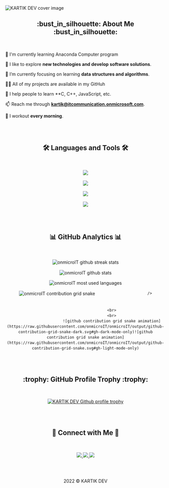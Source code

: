 
<!-- cover image -->
<img src="https://user-images.githubusercontent.com/109414032/196632875-8f0cb8be-4614-43c8-ad27-f24de1807248.png" alt="KARTIK DEV cover image" />
<!-- end cover image -->

<br/>

<!-- about me -->
<h2 align="center"> :bust_in_silhouette: About Me :bust_in_silhouette: </h2>

<br/>

<!-- :round_pushpin: I'm currently living in **Dhaka, Bangladesh**. -->

<!-- :mortar_board: I dropped out from **university (Computer Science, University of the People)**. -->

:briefcase: I'm currently learning Anaconda Computer program

:book: I like to explore **new technologies and develop software solutions**.

:seedling: I’m currently focusing on learning **data structures and algorithms**.

<!-- 🤝  I’m looking for help with **fixing bugs.** -->

👨‍💻 All of my projects are available in my GitHuh

🏫 I help people to learn **C, C++, JavaScript, etc.

📫 Reach me through **kartik@itcommunication.onmicrosoft.com**.
 
<!-- ⚡  Fun fact **I'm idle so that I always try to code short.** -->

:runner: I workout **every morning**.

<!-- end about me -->

<br/>
<br/>

<!-- language & tools -->
<h2 align="center">🛠 Languages and Tools 🛠</h2>
<br/>
<p align="center">
  <img src="https://skillicons.dev/icons?i=c,cpp,javascript,typescript" />
</p>
<p align="center">
  <img src="https://skillicons.dev/icons?i=react,next,redux,html,css,bootstrap,tailwind" />
</p>
<p align="center">
  <img src="https://skillicons.dev/icons?i=nodejs,express,mongodb" />
</p>
<p align="center">
  <img src="https://skillicons.dev/icons?i=git,github,vscode,linux" />
</p>
<!-- end language & tools -->

<br/>
<br/>

<!-- github analytics -->
<h2 align="center"> 📊 GitHub Analytics 📊 </h2>
<br/>
<p align="center">
  <img align="center" src="https://github-readme-streak-stats.herokuapp.com/?user=onmicroIT&background=003855&currStreakNum=67e26d&ring=67e26d&fire=67e26d&currStreakLabel=67e26d&sideNums=ffffff&sideLabels=ffffff&dates=adb5bd&hide_border=true" alt="onmicroIT github streak stats" />
</p>
<p align="center">
  <img align="center" src="https://github-readme-stats.vercel.app/api?username=onmicroIT&custom_title=GitHub Stats&show_icons=true&locale=en&title_color=67e26d&text_color=ffffff&icon_color=67e26d&bg_color=003855&hide_border=true" alt="onmicroIT github stats" />
</p>
<p align="center">
  <img align="center" src="https://github-readme-stats.vercel.app/api/top-langs?username=onmicroIT&langs_count=8&layout=compact&card_width=445&title_color=67e26d&text_color=ffffff&icon_color=67e26d&bg_color=003855&hide_border=true" alt="onmicroIT most used languages" />
</p>
<p align="center">
  <img align="center" src="https://github.com/onmicroIT/onmicroIT/output/github-contribution-grid-snake-dark.svg" alt="onmicroIT contribution grid snake")

                           />
                           
                           
                           <br>
                           <br>
                           ![github contribution grid snake animation](https://raw.githubusercontent.com/onmicroIT/onmicroIT/output/github-contribution-grid-snake-dark.svg#gh-dark-mode-only)![github contribution grid snake animation](https://raw.githubusercontent.com/onmicroIT/onmicroIT/output/github-contribution-grid-snake.svg#gh-light-mode-only)

</p>


<!-- end github analytics -->

<br/>
<br/>

<!-- github profile trophy -->
<h2 align="center"> :trophy: GitHub Profile Trophy :trophy: </h2>

<br/>

<p align="center">
  <a href="https://github.com/ryo-ma/github-profile-trophy">
    <img src="https://github-profile-trophy.vercel.app/?username=onmicroIT&theme=flat&margin-w=10&no-frame=true" alt="KARTIK DEV Github profile trophy" />
  </a>
</p>
<!-- end github profile trophy -->

<br/>
<br/>

<!-- connect with me -->
<h2 align="center">🔗 Connect with Me 🔗</h2>

<br/>

<p align="center">
  <a href="https://www.linkedin.com/in/KARTIK.DEV/">
    <img src="https://skillicons.dev/icons?i=linkedin" />
  </a>
  <a href="https://twitter.com/KARTIK.DEV/">
    <img src="https://skillicons.dev/icons?i=twitter" />
  </a>
  <a href="https://www.instagram.com/KARTIK.DEV/">
    <img src="https://skillicons.dev/icons?i=instagram" />
  </a>
</p>
<!-- end connect with me -->

<!-- <h3 align="center">✨ Support ✨</h3>
<p align="center"><a href="https://www.buymeacoffee.com/KARTIK.DEV"> <img align="center" src="https://cdn.buymeacoffee.com/buttons/v2/default-yellow.png" height="50" width="210" alt="KARTIK DEV" /></a></p> -->

<br/>
<br/>

<p align="center">2022 ©️ KARTIK DEV</p>
